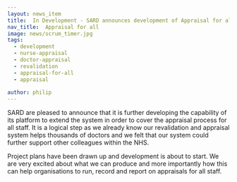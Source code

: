 ```yaml
---
layout: news_item
title:  In Development - SARD announces development of Appraisal for all system
nav_title:  Appraisal for all
image: news/scrum_timer.jpg
tags:
  - development
  - nurse-appraisal
  - doctor-appraisal
  - revalidation
  - appraisal-for-all
  - appraisal
  
author: philip
---
```


SARD are pleased to announce that it is further developing the capability of its platform to extend the system in order to cover the appraisal process for all staff. It is a logical step as we already know our revalidation and appraisal system helps thousands of doctors and we felt that our system could further support other colleagues within the NHS. 

Project plans have been drawn up and development is about to start. We are very excited about what we can produce and more importantly how this can help organisations to run, record and report on appraisals for all staff.